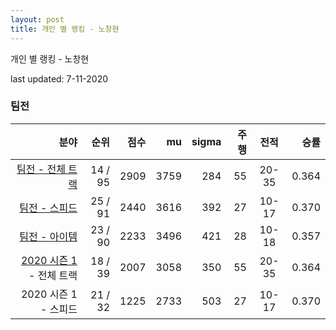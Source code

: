 ```yaml
---
layout: post
title: 개인 별 랭킹 - 노창현
---
```



개인 별 랭킹 - 노창현


last updated: 7-11-2020


### 팀전

| 분야 | 순위 | 점수 | mu | sigma | 주행 | 전적 | 승률 |
|---:|---:|---:|---:|---:|---:|:---:|---:|
| [팀전 - 전체 트랙](../team-full) | 14 / 95 | 2909 | 3759 | 284 | 55 | 20-35 | 0.364 |
| [팀전 - 스피드](../team-speed) | 25 / 91 | 2440 | 3616 | 392 | 27 | 10-17 | 0.370 |
| [팀전 - 아이템](../team-item) | 23 / 90 | 2233 | 3496 | 421 | 28 | 10-18 | 0.357 |
| [2020 시즌 1](../teams-t2020_1) - 전체 트랙 | 18 / 39 | 2007 | 3058 | 350 | 55 | 20-35 | 0.364 |
| 2020 시즌 1 - 스피드 | 21 / 32 | 1225 | 2733 | 503 | 27 | 10-17 | 0.370 || 2020 시즌 1 - 아이템 | 18 / 34 | 1431 | 2956 | 508 | 28 | 10-18 | 0.357 |